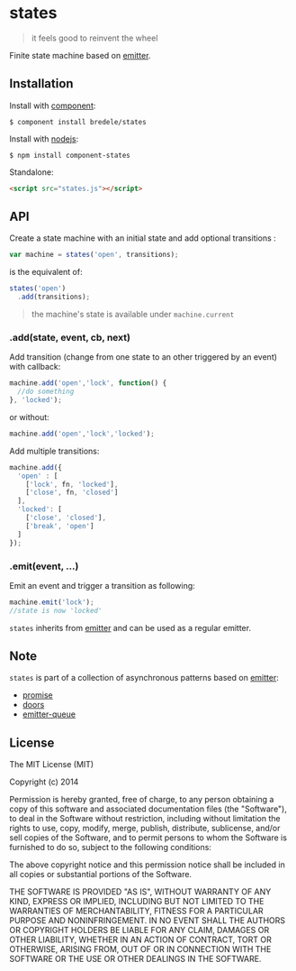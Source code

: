 # states

  > it feels good to reinvent the wheel

 Finite state machine based on [emitter](http://github.com/component/emitter).

## Installation

 Install with [component](http://component.io):

    $ component install bredele/states

 Install with [nodejs](http://nodejs.org):

    $ npm install component-states

 Standalone:

```html
<script src="states.js"></script>
```

## API

Create a state machine with an initial state and add optional transitions : 

```js
var machine = states('open', transitions);
```

is the equivalent of:

```js
states('open')
  .add(transitions);
```

 > the machine's state is available under `machine.current`

### .add(state, event, cb, next)

 Add transition (change from one state to an other triggered by an event) with callback:

```js
machine.add('open','lock', function() {
  //do something
}, 'locked');
```
 or without:

```js
machine.add('open','lock','locked');
```

 Add multiple transitions:

```js
machine.add({
  'open' : [
    ['lock', fn, 'locked'],
    ['close', fn, 'closed']
  ],
  'locked': [
    ['close', 'closed'],
    ['break', 'open']
  ]
});
```

### .emit(event, ...)

  Emit an event and trigger a transition  as following:

```js
machine.emit('lock');
//state is now 'locked'
```

  `states` inherits from [emitter](http://github.com/component/emitter) and can be used as a regular emitter.


## Note

`states` is part of a collection of asynchronous patterns based on [emitter](http://github.com/component/emitter):
  - [promise](http://github.com/bredele/promise)
  - [doors](http://github.com/bredele/doors)
  - [emitter-queue](http://github.com/bredele/emitter-queue)


## License

  The MIT License (MIT)

  Copyright (c) 2014 <copyright holders>

  Permission is hereby granted, free of charge, to any person obtaining a copy
  of this software and associated documentation files (the "Software"), to deal
  in the Software without restriction, including without limitation the rights
  to use, copy, modify, merge, publish, distribute, sublicense, and/or sell
  copies of the Software, and to permit persons to whom the Software is
  furnished to do so, subject to the following conditions:

  The above copyright notice and this permission notice shall be included in
  all copies or substantial portions of the Software.

  THE SOFTWARE IS PROVIDED "AS IS", WITHOUT WARRANTY OF ANY KIND, EXPRESS OR
  IMPLIED, INCLUDING BUT NOT LIMITED TO THE WARRANTIES OF MERCHANTABILITY,
  FITNESS FOR A PARTICULAR PURPOSE AND NONINFRINGEMENT. IN NO EVENT SHALL THE
  AUTHORS OR COPYRIGHT HOLDERS BE LIABLE FOR ANY CLAIM, DAMAGES OR OTHER
  LIABILITY, WHETHER IN AN ACTION OF CONTRACT, TORT OR OTHERWISE, ARISING FROM,
  OUT OF OR IN CONNECTION WITH THE SOFTWARE OR THE USE OR OTHER DEALINGS IN
  THE SOFTWARE.
